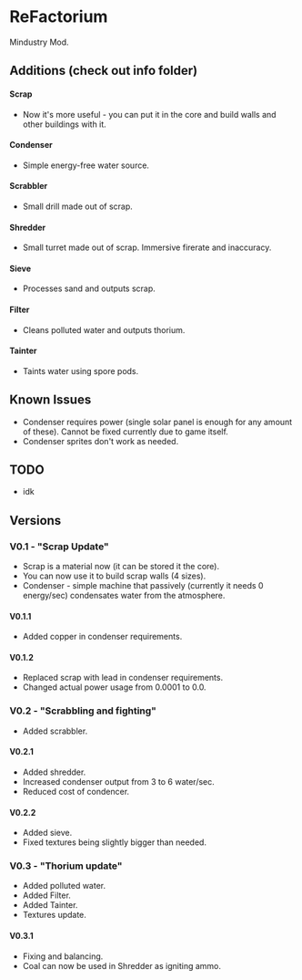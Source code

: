 # ReFactorium
Mindustry Mod.
## Additions (check out info folder)
#### Scrap
* Now it's more useful - you can put it in the core and build walls and other buildings with it.
#### Condenser
* Simple energy-free water source.
#### Scrabbler
* Small drill made out of scrap.
#### Shredder
* Small turret made out of scrap. Immersive firerate and inaccuracy.
#### Sieve
* Processes sand and outputs scrap.
#### Filter
* Cleans polluted water and outputs thorium.
#### Tainter
* Taints water using spore pods.
## Known Issues
* Condenser requires power (single solar panel is enough for any amount of these). Cannot be fixed currently due to game itself.
* Condenser sprites don't work as needed.
## TODO
* idk
## Versions
### V0.1 - "Scrap Update"
* Scrap is a material now (it can be stored it the core).
* You can now use it to build scrap walls (4 sizes).
* Condenser - simple machine that passively (currently it needs 0 energy/sec) condensates water from the atmosphere.
#### V0.1.1
* Added copper in condenser requirements.
#### V0.1.2
* Replaced scrap with lead in condenser requirements.
* Changed actual power usage from 0.0001 to 0.0.
### V0.2 - "Scrabbling and fighting"
* Added scrabbler.
#### V0.2.1
* Added shredder.
* Increased condenser output from 3 to 6 water/sec.
* Reduced cost of condencer.
#### V0.2.2
* Added sieve.
* Fixed textures being slightly bigger than needed.
### V0.3 - "Thorium update"
* Added polluted water.
* Added Filter.
* Added Tainter.
* Textures update.
#### V0.3.1
* Fixing and balancing.
* Coal can now be used in Shredder as igniting ammo.
